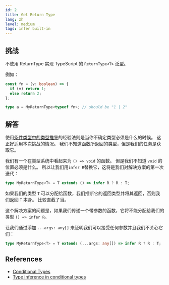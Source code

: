 ```yaml
---
id: 2
title: Get Return Type
lang: zh
level: medium
tags: infer built-in
---
```


## 挑战

不使用 ReturnType 实现 TypeScript 的 `ReturnType<T>` 泛型。

例如：

```ts
const fn = (v: boolean) => {
  if (v) return 1;
  else return 2;
};

type a = MyReturnType<typeof fn>; // should be "1 | 2"
```

## 解答

使用[条件类型中的类型推导](https://www.typescriptlang.org/docs/handbook/2/conditional-types.html#inferring-within-conditional-types)的经验法则是当你不确定类型必须是什么的时候。
这正好适用本次挑战的情况。
我们不知道函数所返回的类型，但是我们的任务是获取它。

我们有一个在类型系统中看起来为 `() => void` 的函数。
但是我们不知道 `void` 的位置必须是什么。
所以让我们用`infer R`替换它，这将是我们对解决方案的第一次迭代：

```ts
type MyReturnType<T> = T extends () => infer R ? R : T;
```

如果我们的类型 `T` 可以分配给函数，我们推断它的返回类型并将其返回，否则我们返回 `T` 本身。
比较直截了当。

这个解决方案的问题是，如果我们传递一个带参数的函数，它将不能分配给我们的类型 `() => infer R`。

让我们通过添加 `...args: any[]` 来证明我们可以接受任何参数并且我们不关心它们：

```ts
type MyReturnType<T> = T extends (...args: any[]) => infer R ? R : T;
```

## References

- [Conditional Types](https://www.typescriptlang.org/docs/handbook/2/conditional-types.html)
- [Type inference in conditional types](https://www.typescriptlang.org/docs/handbook/2/conditional-types.html#inferring-within-conditional-types)
